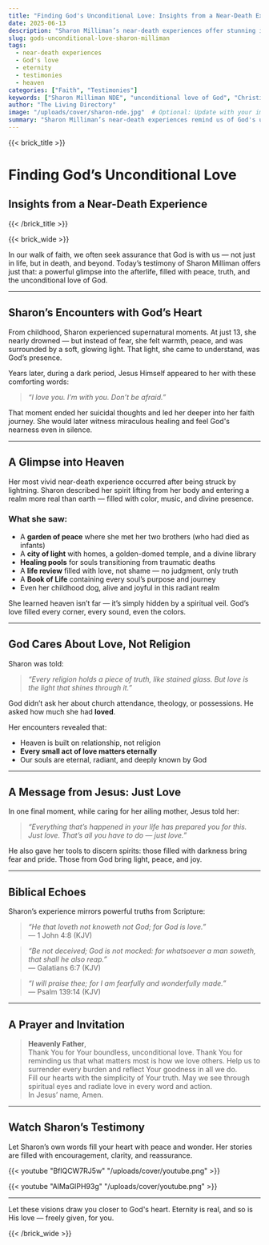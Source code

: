 ```yaml
---
title: "Finding God's Unconditional Love: Insights from a Near-Death Experience"
date: 2025-06-13
description: "Sharon Milliman’s near-death experiences offer stunning insights into heaven, divine love, and our eternal identity through Jesus Christ."
slug: gods-unconditional-love-sharon-milliman
tags:
  - near-death experiences
  - God's love
  - eternity
  - testimonies
  - heaven
categories: ["Faith", "Testimonies"]
keywords: ["Sharon Milliman NDE", "unconditional love of God", "Christian afterlife", "heaven testimony", "Jesus encounters"]
author: "The Living Directory"
image: "/uploads/cover/sharon-nde.jpg"  # Optional: Update with your image path
summary: "Sharon Milliman’s near-death experiences remind us of God's unfailing love, the beauty of heaven, and the truth that every act of love matters in eternity."
---
```


{{< brick_title >}}

# Finding God’s Unconditional Love  
## Insights from a Near-Death Experience

{{< /brick_title >}}

{{< brick_wide >}}

In our walk of faith, we often seek assurance that God is with us — not just in life, but in death, and beyond. Today’s testimony of Sharon Milliman offers just that: a powerful glimpse into the afterlife, filled with peace, truth, and the unconditional love of God.

---

## Sharon’s Encounters with God’s Heart

From childhood, Sharon experienced supernatural moments. At just 13, she nearly drowned — but instead of fear, she felt warmth, peace, and was surrounded by a soft, glowing light. That light, she came to understand, was God’s presence.

Years later, during a dark period, Jesus Himself appeared to her with these comforting words:

> *“I love you. I’m with you. Don’t be afraid.”*

That moment ended her suicidal thoughts and led her deeper into her faith journey. She would later witness miraculous healing and feel God's nearness even in silence.

---

## A Glimpse into Heaven

Her most vivid near-death experience occurred after being struck by lightning. Sharon described her spirit lifting from her body and entering a realm more real than earth — filled with color, music, and divine presence.

### What she saw:

- A **garden of peace** where she met her two brothers (who had died as infants)
- A **city of light** with homes, a golden-domed temple, and a divine library
- **Healing pools** for souls transitioning from traumatic deaths
- A **life review** filled with love, not shame — no judgment, only truth
- A **Book of Life** containing every soul’s purpose and journey
- Even her childhood dog, alive and joyful in this radiant realm

She learned heaven isn’t far — it’s simply hidden by a spiritual veil. God’s love filled every corner, every sound, even the colors.

---

## God Cares About Love, Not Religion

Sharon was told:

> *“Every religion holds a piece of truth, like stained glass. But love is the light that shines through it.”*

God didn’t ask her about church attendance, theology, or possessions. He asked how much she had **loved**.

Her encounters revealed that:

- Heaven is built on relationship, not religion
- **Every small act of love matters eternally**
- Our souls are eternal, radiant, and deeply known by God

---

## A Message from Jesus: Just Love

In one final moment, while caring for her ailing mother, Jesus told her:

> *“Everything that’s happened in your life has prepared you for this. Just love. That’s all you have to do — just love.”*

He also gave her tools to discern spirits: those filled with darkness bring fear and pride. Those from God bring light, peace, and joy.

---

## Biblical Echoes

Sharon’s experience mirrors powerful truths from Scripture:

> *“He that loveth not knoweth not God; for God is love.”*  
> — 1 John 4:8 (KJV)

> *“Be not deceived; God is not mocked: for whatsoever a man soweth, that shall he also reap.”*  
> — Galatians 6:7 (KJV)

> *“I will praise thee; for I am fearfully and wonderfully made.”*  
> — Psalm 139:14 (KJV)

---

## A Prayer and Invitation

> **Heavenly Father**,  
> Thank You for Your boundless, unconditional love. Thank You for reminding us that what matters most is how we love others. Help us to surrender every burden and reflect Your goodness in all we do.  
> Fill our hearts with the simplicity of Your truth. May we see through spiritual eyes and radiate love in every word and action.  
> In Jesus’ name, Amen.

---

## Watch Sharon’s Testimony

Let Sharon’s own words fill your heart with peace and wonder. Her stories are filled with encouragement, clarity, and reassurance.

{{< youtube "BflQCW7RJ5w" "/uploads/cover/youtube.png" >}}

{{< youtube "AlMaGlPH93g" "/uploads/cover/youtube.png" >}}

---

Let these visions draw you closer to God's heart. Eternity is real, and so is His love — freely given, for you.

{{< /brick_wide >}}
